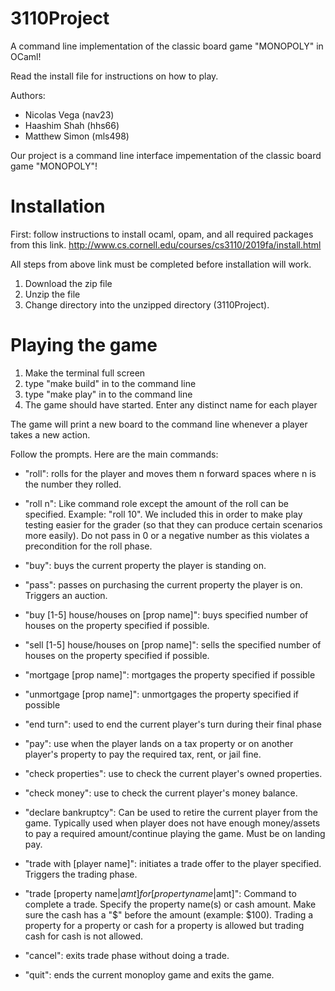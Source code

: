 # 3110Project

A command line implementation of the classic board game "MONOPOLY" in OCaml!

Read the install file for instructions on how to play.

Authors:
- Nicolas Vega (nav23)
- Haashim Shah (hhs66)
- Matthew Simon (mls498)



Our project is a command line interface impementation of the classic board game
"MONOPOLY"!

# Installation

First: follow instructions to install ocaml, opam, and all required packages from this link.
http://www.cs.cornell.edu/courses/cs3110/2019fa/install.html

All steps from above link must be completed before installation will work.

1. Download the zip file
2. Unzip the file 
3. Change directory into the unzipped directory (3110Project).

# Playing the game
1. Make the terminal full screen
2. type "make build" in to the command line
3. type "make play" in to the command line
4. The game should have started. Enter any distinct name for each player

The game will print a new board to the command line whenever a player 
takes a new action. 

Follow the prompts. Here are the main commands:

- "roll": rolls for the player and moves them n forward spaces where
      n is the number they rolled. 

- "roll n": Like command role except the amount of the roll can be specified.
      Example: "roll 10". We included this in order to make play testing easier
      for the grader (so that they can produce certain scenarios more easily).
      Do not pass in 0 or a negative number as this violates a precondition
      for the roll phase. 

- "buy": buys the current property the player is standing on.

- "pass": passes on purchasing the current property the player is on. Triggers 
      an auction.

- "buy [1-5] house/houses on [prop name]": buys specified number of houses on
      the property specified if possible.

- "sell [1-5] house/houses on [prop name]": sells the specified number of houses
      on the property specified if possible.

- "mortgage [prop name]": mortgages the property specified if possible

- "unmortgage [prop name]": unmortgages the property specified if possible

- "end turn": used to end the current player's turn during their final phase

- "pay": use when the player lands on a tax property or on another player's
      property to pay the required tax, rent, or jail fine.

- "check properties": use to check the current player's owned properties.

- "check money": use to check the current player's money balance.

- "declare bankruptcy": Can be used to retire the current player from the game.
      Typically used when player does not have enough money/assets to 
      pay a required amount/continue playing the game. Must be on landing pay.

- "trade with [player name]": initiates a trade offer to the player specified.
      Triggers the trading phase.

- "trade [property name|$amt] for [property name|$amt]": Command to complete a
      trade. Specify the property name(s) or cash amount. Make sure the cash
      has a "$" before the amount (example: $100). Trading a property for a 
      property or cash for a property is allowed but trading cash for cash is 
      not allowed.

- "cancel": exits trade phase without doing a trade. 

- "quit": ends the current monoploy game and exits the game.
